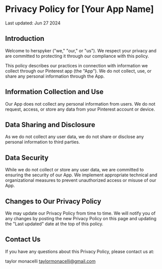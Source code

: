 # Privacy Policy for [Your App Name]

Last updated: Jun 27 2024

## Introduction

Welcome to herspyker ("we," "our," or "us"). We respect your privacy and are committed to protecting it through our compliance with this policy.

This policy describes our practices in connection with information we collect through our Pinterest app (the "App"). We do not collect, use, or share any personal information through the App.

## Information Collection and Use

Our App does not collect any personal information from users. We do not request, access, or store any data from your Pinterest account or device.

## Data Sharing and Disclosure

As we do not collect any user data, we do not share or disclose any personal information to third parties.

## Data Security

While we do not collect or store any user data, we are committed to ensuring the security of our App. We implement appropriate technical and organizational measures to prevent unauthorized access or misuse of our App.

## Changes to Our Privacy Policy

We may update our Privacy Policy from time to time. We will notify you of any changes by posting the new Privacy Policy on this page and updating the "Last updated" date at the top of this policy.

## Contact Us

If you have any questions about this Privacy Policy, please contact us at:

taylor monacelli
taylormonacelli@gmail.com